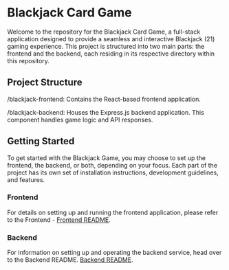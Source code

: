 
# Blackjack Card Game

Welcome to the repository for the Blackjack Card Game, a full-stack application designed to provide a seamless and interactive Blackjack (21) gaming experience. This project is structured into two main parts: the frontend and the backend, each residing in its respective directory within this repository.

## Project Structure

/blackjack-frontend: Contains the React-based frontend application. 

/blackjack-backend: Houses the Express.js backend application. This component handles game logic and API responses.

## Getting Started

To get started with the Blackjack Game, you may choose to set up the frontend, the backend, or both, depending on your focus. Each part of the project has its own set of installation instructions, development guidelines, and features.

### Frontend
For details on setting up and running the frontend application, please refer to the Frontend - [Frontend README](./blackjack-frontend/README.md).

### Backend
For information on setting up and operating the backend service, head over to the Backend README. [Backend README](./blackjack-backend/README.md).